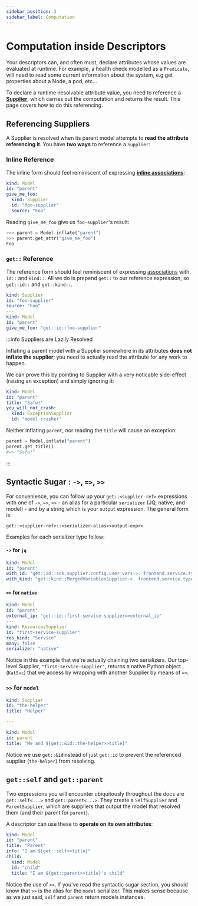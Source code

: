 ```yaml
---
sidebar_position: 3
sidebar_label: Computation
---
```


# Computation inside Descriptors 

Your descriptors can, and often must, declare attributes whose values are
evaluated at runtime. For example, a health check modelled as a 
`Predicate`, will need to read some current information about
the system, e.g get properties about a Node, a pod, etc...

To declare a runtime-resolvable attribute value, you need to reference a 
**[Supplier](/prebuilt-models/supplier-overview)**, which carries out the computation 
and returns the result. This page covers how to do this referencing.









## Referencing Suppliers

A Supplier is resolved when its parent model attempts to **read the attribute referencing it**.
You have **two ways** to reference a `Supplier`:

### Inline Reference

The inline form should feel reminiscent of expressing 
**[inline associations](/models/models-overview)**:
```yaml
kind: Model
id: "parent"
give_me_foo:
  kind: Supplier
  id: "foo-supplier"
  source: "Foo"
```

Reading `give_me_foo` give us `foo-supplier`'s result: 

```python title="$ python main.py console"
>>> parent = Model.inflate("parent")
>>> parent.get_attr("give_me_foo")
Foo
```






### `get::` Reference

The reference form should feel reminiscent of expressing 
[associations](/models/models-overview) with `id::` and `kind::`. All 
we do is prepend `get::` to our reference expression, so `get::id::` and `get::kind::`. 

```yaml
kind: Supplier
id: "foo-supplier"
source: "Foo"
---
kind: Model
id: "parent"
give_me_foo: "get::id::foo-supplier"
```



:::info Suppliers are Lazily Resolved

Inflating a parent model with a Supplier somewhere in its attributes **does not inflate the supplier**; 
you need to actually read the attribute for any work to happen.

We can prove this by pointing to Supplier with a very noticable side-effect (raising an exception) 
and simply ignoring it:

```yaml
kind: Model
id: "parent"
title: "Safe!"
you_will_not_crash:
  kind: ExceptionSupplier
  id: "model-crasher"
```


Neither inflating `parent`, nor reading the `title` will cause an exception:

```python title="$ python main.py console"
parent = Model.inflate("parent")
parent.get_title()
#=> "Safe!"
```

:::


## Syntactic Sugar : `->`, `=>`, `>>` 

For convenience, you can follow up your `get::<supplier-ref>` expressions with 
one of `->`, `=>`, `>>` - an alias for a particular `serializer` (JQ, native, 
and model) - and by a string which is your `output` expression. The general form is:

```
get::<supplier-ref>::<serializer-alias><output-expr>
``` 

Examples for each serializer type follow:

#### `->` for `jq`
```yaml {3-4}
kind: Model
id: "parent"
with_id: "get::id::sdk.supplier.config.user_vars->. frontend.service.type"
with_kind: "get::kind::MergedVariablesSupplier->. frontend.service.type"
```


#### `=>` for `native`

```yaml {3}
kind: Model
id: "parent"
external_ip: "get::id::first-service-supplier=>external_ip"
---
kind: ResourcesSupplier
id: "first-service-supplier"
res_kind: "Service"
many: false
serializer: "native"
```

Notice in this example that we're actually chaining two serializers. Our 
top-level Supplier, `"first-service-supplier"`, returns a native Python object (`KatSvc`)
that we access by wrapping with another Supplier by means of `=>`. 

### `>>` for `model`

```yaml {9}
kind: Supplier
id: "the-helper"
title: "Helper"

---

kind: Model
id: parent
title: "Me and ${get::&id::the-helper>>title}"  
```

Notice we use `get::&id`instead of just `get::id` to prevent the referenced supplier 
(`the-helper`) from resolving.


## `get::self` and `get::parent`

Two expressions you will encounter ubiquitously throughout the docs are `get::self<...>`
and `get::parent<...>`. They create a `SelfSupplier` and `ParentSupplier`, which are suppliers
that output the model that resolved them (and their parent for `parent`).

A descriptor can use these to **operate on its own attributes**:

```yaml
kind: Model
id: "parent"
title: "Parent"
info: "I am ${get::self>>title}"
child:
  kind: Model
  id: "child"
  title: "I am ${get::parent>>title}'s child"
``` 

Notice the use of `>>`. If you've read the syntactic sugar section, you should
know that `>>` is the alias for the `model` serializer. This makes sense because
as we just said, `self` and `parent` return models instances.

